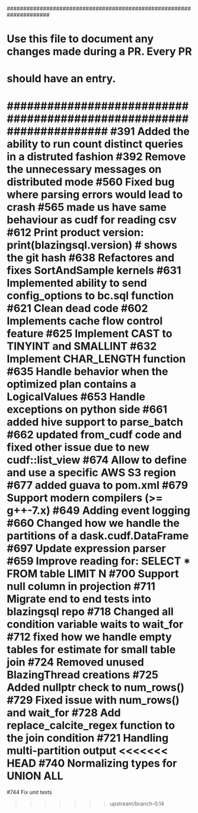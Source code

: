 #####################################################################
# Use this file to document any changes made during a PR. Every PR  #
# should have an entry.                                             #
#####################################################################
#391 Added the ability to run count distinct queries in a distruted fashion
#392 Remove the unnecessary messages on distributed mode
#560 Fixed bug where parsing errors would lead to crash
#565 made us have same behaviour as cudf for reading csv
#612 Print product version: print(blazingsql.__version__) # shows the git hash
#638 Refactores and fixes SortAndSample kernels
#631 Implemented ability to send config_options to bc.sql function
#621 Clean dead code
#602 Implements cache flow control feature
#625 Implement CAST to TINYINT and SMALLINT
#632 Implement CHAR_LENGTH function
#635 Handle behavior when the optimized plan contains a LogicalValues
#653 Handle exceptions on python side
#661 added hive support to parse_batch
#662 updated from_cudf code and fixed other issue due to new cudf::list_view
#674 Allow to define and use a specific AWS S3 region
#677 added guava to pom.xml
#679 Support modern compilers (>= g++-7.x)
#649 Adding event logging
#660 Changed how we handle the partitions of a dask.cudf.DataFrame
#697 Update expression parser
#659 Improve reading for: SELECT * FROM table LIMIT N
#700 Support null column in projection
#711 Migrate end to end tests into blazingsql repo
#718 Changed all condition variable waits to wait_for
#712 fixed how we handle empty tables for estimate for small table join
#724 Removed unused BlazingThread creations
#725 Added nullptr check to num_rows()
#729 Fixed issue with num_rows() and wait_for
#728 Add replace_calcite_regex function to the join condition
#721 Handling multi-partition output
<<<<<<< HEAD
#740 Normalizing types for UNION ALL
=======
#744 Fix unit tests
>>>>>>> upstream/branch-0.14
